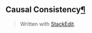 ## Causal Consistency[¶](https://docs.mongodb.com/manual/core/read-isolation-consistency-recency/#causal-consistency "Permalink to this headline")


> Written with [StackEdit](https://stackedit.io/).
<!--stackedit_data:
eyJoaXN0b3J5IjpbMjExMjY5MDYxMV19
-->